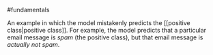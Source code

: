 #fundamentals

An example in which the model mistakenly predicts the
[[positive class|positive class]]. For example, the model predicts
that a particular email message is <em>spam</em> (the positive class), but that
email message is <em>actually not spam</em>.

